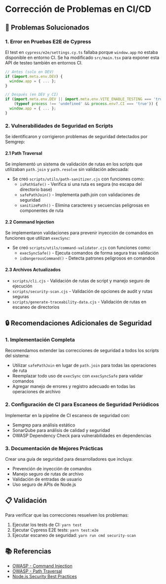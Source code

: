 # Corrección de Problemas en CI/CD

## 🚨 Problemas Solucionados

### 1. Error en Pruebas E2E de Cypress
El test en `cypress/e2e/settings.cy.ts` fallaba porque `window.app` no estaba disponible en entorno CI. Se ha modificado `src/main.tsx` para exponer esta API de testeo también en entornos CI.

```js
// Antes (solo en DEV)
if (import.meta.env.DEV) {
  window.app = { ... };
}

// Después (en DEV y CI)
if (import.meta.env.DEV || import.meta.env.VITE_ENABLE_TESTING === 'true' || 
    (typeof process !== 'undefined' && process.env?.CI === 'true')) {
  window.app = { ... };
}
```

### 2. Vulnerabilidades de Seguridad en Scripts
Se identificaron y corrigieron problemas de seguridad detectados por Semgrep:

#### 2.1 Path Traversal
Se implementó un sistema de validación de rutas en los scripts que utilizaban `path.join` y `path.resolve` sin validación adecuada:

* Se creó `scripts/utils/path-sanitizer.cjs` con funciones como:
  - `isPathSafe()` - Verifica si una ruta es segura (no escapa del directorio base)
  - `safePathJoin()` - Implementa path.join con validaciones de seguridad
  - `sanitizePath()` - Elimina caracteres y secuencias peligrosas en componentes de ruta

#### 2.2 Command Injection
Se implementaron validaciones para prevenir inyección de comandos en funciones que utilizan `execSync`:

* Se creó `scripts/utils/command-validator.cjs` con funciones como:
  - `execSyncSafe()` - Ejecuta comandos de forma segura tras validación
  - `isDangerousCommand()` - Detecta patrones peligrosos en comandos

#### 2.3 Archivos Actualizados
* `scripts/cli.cjs` - Validación de rutas de script y manejo seguro de ejecución
* `scripts/security-scan.cjs` - Validación de opciones de audit y rutas seguras
* `scripts/generate-traceability-data.cjs` - Validación de rutas en escaneo de directorios

## 🔒 Recomendaciones Adicionales de Seguridad

### 1. Implementación Completa
Recomendamos extender las correcciones de seguridad a todos los scripts del sistema:

* Utilizar `safePathJoin` en lugar de `path.join` para todas las operaciones de ruta
* Reemplazar todo uso de `execSync` con `execSyncSafe` para validar comandos
* Agregar manejo de errores y registro adecuado en todas las operaciones de archivo

### 2. Configuración de CI para Escaneos de Seguridad Periódicos
Implementar en la pipeline de CI escaneos de seguridad con:
* Semgrep para análisis estático
* SonarQube para análisis de calidad y seguridad
* OWASP Dependency Check para vulnerabilidades en dependencias

### 3. Documentación de Mejores Prácticas
Crear una guía de seguridad para desarrolladores que incluya:
* Prevención de inyección de comandos
* Manejo seguro de rutas de archivo
* Validación de entradas de usuario
* Uso seguro de APIs de Node.js

## 📋 Validación
Para verificar que las correcciones resuelven los problemas:
1. Ejecutar los tests de CI: `yarn test`
2. Ejecutar Cypress E2E tests: `yarn test:e2e`
3. Ejecutar escaneo de seguridad: `yarn run cmd security-scan`

## 📚 Referencias

* [OWASP - Command Injection](https://owasp.org/www-community/attacks/Command_Injection)
* [OWASP - Path Traversal](https://owasp.org/www-community/attacks/Path_Traversal)
* [Node.js Security Best Practices](https://nodejs.org/en/docs/guides/security)
